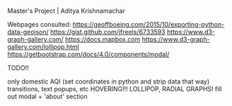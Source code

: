 Master's Project | Aditya Krishnamachar

Webpages consulted:
https://geoffboeing.com/2015/10/exporting-python-data-geojson/
https://gist.github.com/jfreels/6733593
https://www.d3-graph-gallery.com/
https://docs.mapbox.com
https://www.d3-graph-gallery.com/lollipop.html
https://getbootstrap.com/docs/4.0/components/modal/

TODO!!

only domestic AQI (set coordinates in python and strip data that way)
transitions, text popups, etc
HOVERING!!!
  LOLLIPOP, RADIAL GRAPHS!
fill out modal + 'about' section
